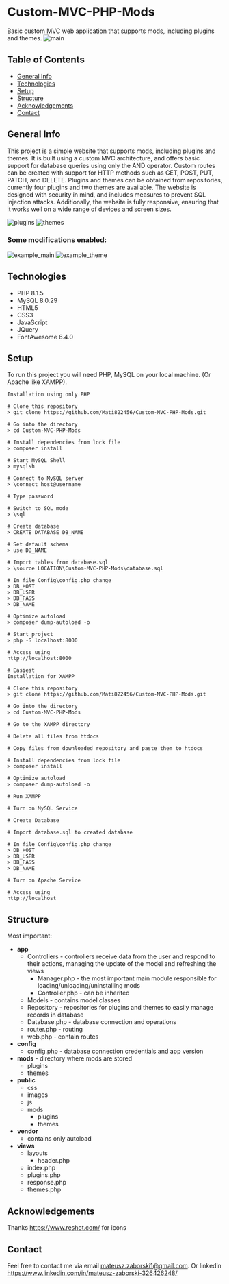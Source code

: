 # Custom-MVC-PHP-Mods
Basic custom MVC web application that supports mods, including plugins and themes.
![main](https://user-images.githubusercontent.com/103435077/233659091-25386326-68cf-43bd-93c0-ed0196ee81b6.png)

## Table of Contents
* [General Info](#general-info)
* [Technologies](#technologies)
* [Setup](#setup)
* [Structure](#structure)
* [Acknowledgements](#acknowledgements)
* [Contact](#contact)

## General Info
This project is a simple website that supports mods, including plugins and themes. It is built using a custom MVC architecture, and offers basic support for database queries using only the AND operator. Custom routes can be created with support for HTTP methods such as GET, POST, PUT, PATCH, and DELETE. Plugins and themes can be obtained from repositories, currently four plugins and two themes are available. The website is designed with security in mind, and includes measures to prevent SQL injection attacks. Additionally, the website is fully responsive, ensuring that it works well on a wide range of devices and screen sizes.

![plugins](https://user-images.githubusercontent.com/103435077/234981214-d13407ef-acb3-41b0-8dbe-9cc37d7c5fbd.png)
![themes](https://user-images.githubusercontent.com/103435077/234981220-ca185b73-ec8b-4424-9f96-ed791bd2dbb7.png)

### Some modifications enabled:
![example_main](https://user-images.githubusercontent.com/103435077/233671184-4b452552-0dbf-442d-bbdc-051a146ef444.png)
![example_theme](https://user-images.githubusercontent.com/103435077/234981222-f51299d0-ada4-442f-b90f-ea90ec24270b.png)

## Technologies
* PHP 8.1.5
* MySQL 8.0.29
* HTML5
* CSS3
* JavaScript
* JQuery
* FontAwesome 6.4.0

## Setup
To run this project you will need PHP, MySQL on your local machine. (Or Apache like XAMPP).

```
Installation using only PHP

# Clone this repository
> git clone https://github.com/Mati822456/Custom-MVC-PHP-Mods.git

# Go into the directory
> cd Custom-MVC-PHP-Mods

# Install dependencies from lock file
> composer install

# Start MySQL Shell
> mysqlsh

# Connect to MySQL server
> \connect host@username

# Type password

# Switch to SQL mode
> \sql

# Create database
> CREATE DATABASE DB_NAME

# Set default schema
> use DB_NAME

# Import tables from database.sql
> \source LOCATION\Custom-MVC-PHP-Mods\database.sql

# In file Config\config.php change
> DB_HOST
> DB_USER
> DB_PASS
> DB_NAME

# Optimize autoload
> composer dump-autoload -o

# Start project
> php -S localhost:8000

# Access using
http://localhost:8000
```

```
# Easiest
Installation for XAMPP

# Clone this repository
> git clone https://github.com/Mati822456/Custom-MVC-PHP-Mods.git

# Go into the directory
> cd Custom-MVC-PHP-Mods

# Go to the XAMPP directory

# Delete all files from htdocs

# Copy files from downloaded repository and paste them to htdocs

# Install dependencies from lock file
> composer install

# Optimize autoload
> composer dump-autoload -o

# Run XAMPP

# Turn on MySQL Service

# Create Database

# Import database.sql to created database

# In file Config\config.php change
> DB_HOST
> DB_USER
> DB_PASS
> DB_NAME

# Turn on Apache Service

# Access using
http://localhost
```

## Structure
Most important:
* **app**
    - Controllers   -   controllers receive data from the user and respond to their actions, managing the update of the model and refreshing the views
        -   Manager.php     -   the most important main module responsible for loading/unloading/uninstalling mods
        -   Controller.php  -   can be inherited
    - Models        -   contains model classes 
    - Repository    -   repositories for plugins and themes to easily manage records in database
    - Database.php  -   database connection and operations
    - router.php    -   routing 
    - web.php       -   contain routes
* **config**
    - config.php    -   database connection credentials and app version
* **mods**  -   directory where mods are stored
    - plugins
    - themes
* **public**
    - css
    - images
    - js
    - mods
        - plugins
        - themes
* **vendor**
    - contains only autoload
* **views**
    - layouts
        - header.php
    - index.php
    - plugins.php
    - response.php
    - themes.php
## Acknowledgements
Thanks https://www.reshot.com/ for icons

## Contact
Feel free to contact me via email mateusz.zaborski1@gmail.com.
Or linkedin https://www.linkedin.com/in/mateusz-zaborski-326426248/